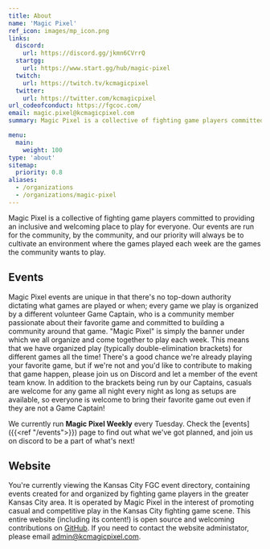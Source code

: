 ```yaml
---
title: About
name: 'Magic Pixel'
ref_icon: images/mp_icon.png
links:
  discord:
    url: https://discord.gg/jkmn6CVrrQ
  startgg:
    url: https://www.start.gg/hub/magic-pixel
  twitch:
    url: https://twitch.tv/kcmagicpixel
  twitter:
    url: https://twitter.com/kcmagicpixel
url_codeofconduct: https://fgcoc.com/
email: magic.pixel@kcmagicpixel.com
summary: Magic Pixel is a collective of fighting game players committed to providing an inclusive and welcoming place to play for everyone.

menu:
  main:
    weight: 100
type: 'about'
sitemap:
  priority: 0.8
aliases:
  - /organizations
  - /organizations/magic-pixel
---
```


Magic Pixel is a collective of fighting game players committed to providing an inclusive and welcoming place to play for everyone. Our events are run for the community, by the community, and our priority will always be to cultivate an environment where the games played each week are the games the community wants to play.

## Events

Magic Pixel events are unique in that there's no top-down authority dictating what games are played or when; every game we play is organized by a different volunteer Game Captain, who is a community member passionate about their favorite game and committed to building a community around that game. "Magic Pixel" is simply the banner under which we all organize and come together to play each week. This means that we have organized play (typically double-elimination brackets) for different games all the time!  There's a good chance we're already playing your favorite game, but if we're not and you'd like to contribute to making that game happen, please join us on Discord and let a member of the event team know. In addition to the brackets being run by our Captains, casuals are welcome for any game all night every night as long as setups are available, so everyone is welcome to bring their favorite game out even if they are not a Game Captain!

We currently run **Magic Pixel Weekly** every Tuesday. Check the [events]({{<ref "/events">}}) page to find out what we've got planned, and join us on discord to be a part of what's next!

## Website

You're currently viewing the Kansas City FGC event directory, containing events created for and organized by fighting game players in the greater Kansas City area. It is operated by Magic Pixel in the interest of promoting casual and competitive play in the Kansas City fighting game scene. This entire website (including its content!) is open source and welcoming contributions on [GitHub](https://github.com/kcmagicpixel/kcmagicpixel.github.io). If you need to contact the website administator, please email [admin@kcmagicpixel.com](mailto:admin@kcmagicpixel.com).

